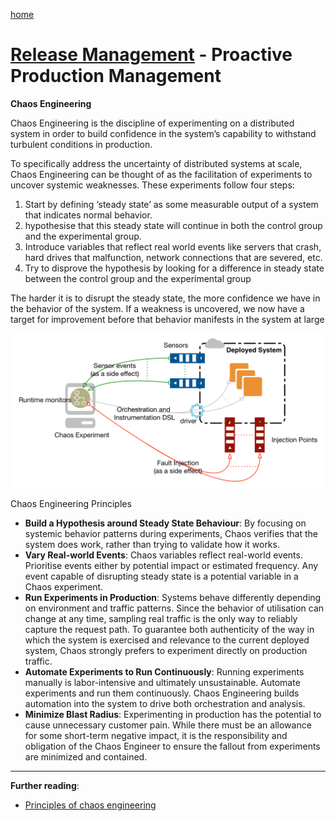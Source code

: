 [home](../README.md)
# [Release Management](README.md) - Proactive Production Management


**Chaos Engineering**

Chaos Engineering is the discipline of experimenting on a distributed system in order to build confidence in the system’s capability to withstand turbulent conditions in production.

To specifically address the uncertainty of distributed systems at scale, Chaos Engineering can be thought of as the facilitation of experiments to uncover systemic weaknesses.  These experiments follow four steps:

1. Start by defining ‘steady state’ as some measurable output of a system that indicates normal behavior.
1. hypothesise that this steady state will continue in both the control group and the experimental group.
1. Introduce variables that reflect real world events like servers that crash, hard drives that malfunction, network connections that are severed, etc.
1. Try to disprove the hypothesis by looking for a difference in steady state between the control group and the experimental group

The harder it is to disrupt the steady state, the more confidence we have in the behavior of the system.  If a weakness is uncovered, we now have a target for improvement before that behavior manifests in the system at large

![Chaos Experiment](../../images/proactive-production-management-chaos.png)


Chaos Engineering Principles

* **Build a Hypothesis around Steady State Behaviour**: By focusing on systemic behavior patterns during experiments, Chaos verifies that the system does work, rather than trying to validate how it works.
* **Vary Real-world Events**: Chaos variables reflect real-world events.  Prioritise events either by potential impact or estimated frequency.  Any event capable of disrupting steady state is a potential variable in a Chaos experiment.
* **Run Experiments in Production**: Systems behave differently depending on environment and traffic patterns.  Since the behavior of utilisation can change at any time, sampling real traffic is the only way to reliably capture the request path.  To guarantee both authenticity of the way in which the system is exercised and relevance to the current deployed system, Chaos strongly prefers to experiment directly on production traffic.
* **Automate Experiments to Run Continuously**: Running experiments manually is labor-intensive and ultimately unsustainable.  Automate experiments and run them continuously.  Chaos Engineering builds automation into the system to drive both orchestration and analysis.
* **Minimize Blast Radius**:  Experimenting in production has the potential to cause unnecessary customer pain. While there must be an allowance for some short-term negative impact, it is the responsibility and obligation of the Chaos Engineer to ensure the fallout from experiments are minimized and contained.


---
**Further reading**:
* [Principles of chaos engineering](https://principlesofchaos.org/)
